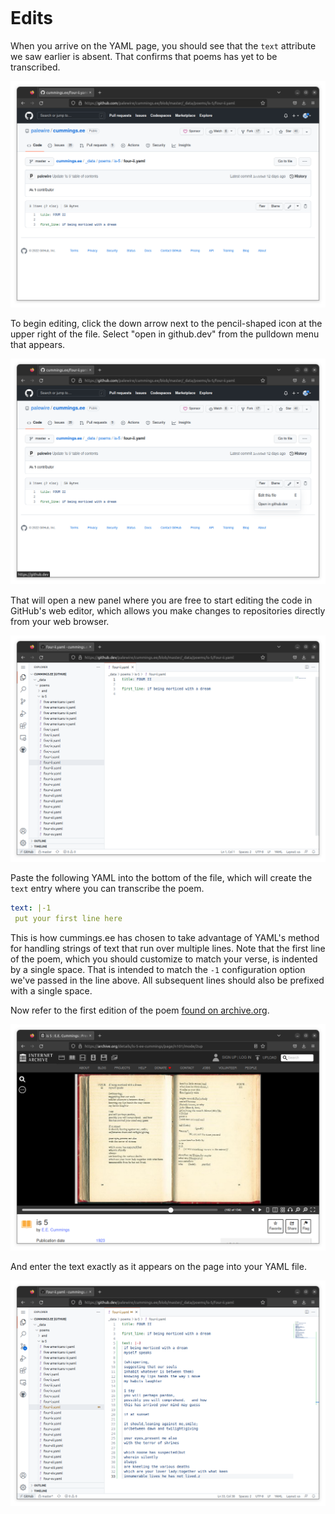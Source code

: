 ```{include} _templates/nav.html
```

# Edits

When you arrive on the YAML page, you should see that the `text` attribute we saw earlier is absent. That confirms that poems has yet to be transcribed.

![A cummings.ee poem YAML file](_static/img/no-edits.png)

To begin editing, click the down arrow next to the pencil-shaped icon at the upper right of the file. Select "open in github.dev" from the pulldown menu that appears.

![The GitHub pencil button pulldown](_static/img/pencil.png)

That will open a new panel where you are free to start editing the code in GitHub's web editor, which allows you make changes to repositories directly from your web browser.

![github.dev's web editing panel](_static/img/editor.png)

Paste the following YAML into the bottom of the file, which will create the `text` entry where you can transcribe the poem.

```yaml
text: |-1
 put your first line here
```

This is how cummings.ee has chosen to take advantage of YAML's method for handling strings of text that run over multiple lines. Note that the first line of the poem, which you should customize to match your verse, is indented by a single space. That is intended to match the `-1` configuration option we've passed in the line above. All subsequent lines should also be prefixed with a single space.

Now refer to the first edition of the poem [found on archive.org](https://archive.org/details/is-5-ee-cummings/page/n101/mode/2up). 

![The first edition](_static/img/first-edition.png)

And enter the text exactly as it appears on the page into your YAML file.

![An entered poem](_static/img/entered.png)
